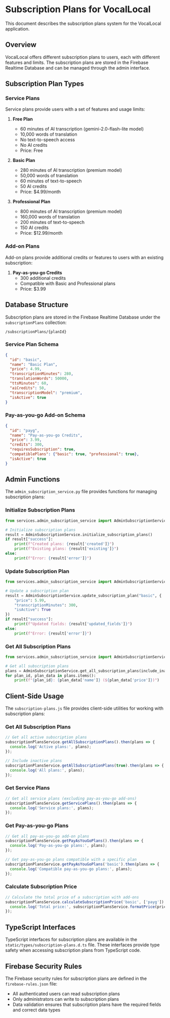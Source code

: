 # Subscription Plans for VocalLocal

This document describes the subscription plans system for the VocalLocal application.

## Overview

VocalLocal offers different subscription plans to users, each with different features and limits. The subscription plans are stored in the Firebase Realtime Database and can be managed through the admin interface.

## Subscription Plan Types

### Service Plans

Service plans provide users with a set of features and usage limits:

1. **Free Plan**
   - 60 minutes of AI transcription (gemini-2.0-flash-lite model)
   - 10,000 words of translation
   - No text-to-speech access
   - No AI credits
   - Price: Free

2. **Basic Plan**
   - 280 minutes of AI transcription (premium model)
   - 50,000 words of translation
   - 60 minutes of text-to-speech
   - 50 AI credits
   - Price: $4.99/month

3. **Professional Plan**
   - 800 minutes of AI transcription (premium model)
   - 160,000 words of translation
   - 200 minutes of text-to-speech
   - 150 AI credits
   - Price: $12.99/month

### Add-on Plans

Add-on plans provide additional credits or features to users with an existing subscription:

1. **Pay-as-you-go Credits**
   - 300 additional credits
   - Compatible with Basic and Professional plans
   - Price: $3.99

## Database Structure

Subscription plans are stored in the Firebase Realtime Database under the `subscriptionPlans` collection:

```
/subscriptionPlans/{planId}
```

### Service Plan Schema

```json
{
  "id": "basic",
  "name": "Basic Plan",
  "price": 4.99,
  "transcriptionMinutes": 280,
  "translationWords": 50000,
  "ttsMinutes": 60,
  "aiCredits": 50,
  "transcriptionModel": "premium",
  "isActive": true
}
```

### Pay-as-you-go Add-on Schema

```json
{
  "id": "payg",
  "name": "Pay-as-you-go Credits",
  "price": 3.99,
  "credits": 300,
  "requiresSubscription": true,
  "compatiblePlans": {"basic": true, "professional": true},
  "isActive": true
}
```

## Admin Functions

The `admin_subscription_service.py` file provides functions for managing subscription plans:

### Initialize Subscription Plans

```python
from services.admin_subscription_service import AdminSubscriptionService

# Initialize subscription plans
result = AdminSubscriptionService.initialize_subscription_plans()
if result["success"]:
    print(f"Created plans: {result['created']}")
    print(f"Existing plans: {result['existing']}")
else:
    print(f"Error: {result['error']}")
```

### Update Subscription Plan

```python
from services.admin_subscription_service import AdminSubscriptionService

# Update a subscription plan
result = AdminSubscriptionService.update_subscription_plan("basic", {
    "price": 5.99,
    "transcriptionMinutes": 300,
    "isActive": True
})
if result["success"]:
    print(f"Updated fields: {result['updated_fields']}")
else:
    print(f"Error: {result['error']}")
```

### Get All Subscription Plans

```python
from services.admin_subscription_service import AdminSubscriptionService

# Get all subscription plans
plans = AdminSubscriptionService.get_all_subscription_plans(include_inactive=False)
for plan_id, plan_data in plans.items():
    print(f"{plan_id}: {plan_data['name']} (${plan_data['price']})")
```

## Client-Side Usage

The `subscription-plans.js` file provides client-side utilities for working with subscription plans:

### Get All Subscription Plans

```javascript
// Get all active subscription plans
subscriptionPlansService.getAllSubscriptionPlans().then(plans => {
  console.log('Active plans:', plans);
});

// Include inactive plans
subscriptionPlansService.getAllSubscriptionPlans(true).then(plans => {
  console.log('All plans:', plans);
});
```

### Get Service Plans

```javascript
// Get all service plans (excluding pay-as-you-go add-ons)
subscriptionPlansService.getServicePlans().then(plans => {
  console.log('Service plans:', plans);
});
```

### Get Pay-as-you-go Plans

```javascript
// Get all pay-as-you-go add-on plans
subscriptionPlansService.getPayAsYouGoPlans().then(plans => {
  console.log('Pay-as-you-go plans:', plans);
});

// Get pay-as-you-go plans compatible with a specific plan
subscriptionPlansService.getPayAsYouGoPlans('basic').then(plans => {
  console.log('Compatible pay-as-you-go plans:', plans);
});
```

### Calculate Subscription Price

```javascript
// Calculate the total price of a subscription with add-ons
subscriptionPlansService.calculateSubscriptionPrice('basic', ['payg']).then(price => {
  console.log('Total price:', subscriptionPlansService.formatPrice(price));
});
```

## TypeScript Interfaces

TypeScript interfaces for subscription plans are available in the `static/types/subscription-plans.d.ts` file. These interfaces provide type safety when accessing subscription plans from TypeScript code.

## Firebase Security Rules

The Firebase security rules for subscription plans are defined in the `firebase-rules.json` file:

- All authenticated users can read subscription plans
- Only administrators can write to subscription plans
- Data validation ensures that subscription plans have the required fields and correct data types
